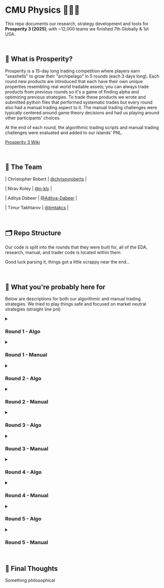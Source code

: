
# CMU Physics 🐚🐚🐚 
This repo documents our research, strategy development and tools for **Prosperity 3 (2025)**, with ~12,000 teams we finished 7th Globally & 1st USA.

<br>

## 📜 What is Prosperity?

Prosperity is a 15-day long trading competition where players earn "seashells" to grow their "archipelago" in 5 rounds (each 3 days long). Each round new products are introduced that each have their own unique properties resembling real world tradable assets; you can always trade products from previous rounds so it's a game of finding alpha and optimizing previous strategies. To trade these products we wrote and submitted python files that performed systematic trades but every round also had a manual trading aspect to it. The manual trading challenges were typically centered around game theory decisions and had us playing around other participants' choices. 

At the end of each round, the algorithmic trading scripts and manual trading challenges were evaluated and added to our islands' PNL.

[Prosperity 3 Wiki](https://imc-prosperity.notion.site/Prosperity-3-Wiki-19ee8453a09380529731c4e6fb697ea4)

<br>

## 👥 The Team
| Christopher Robert | [@chrispyroberts](https://github.com/chrispyroberts) |

| Nirav Koley | [@n-kly](https://github.com/n-kly) |

| Aditya Dabeer | [@Aditya-Dabeer](https://github.com/Aditya-Dabeer) |

| Timur Takhtarov | [@timtakcs](https://github.com/timtakcs) | 

<br>

## 🗂 Repo Structure
Our code is split into the rounds that they were built for, all of the EDA, research, manual, and trader code is located within them.

Good luck parsing it, things got a little scrappy near the end...

<br>

## 🧠 What you're probably here for

Below are descriptions for both our algorithmic and manual trading strategies. We tried to play things safe and focused on market neutral strategies (straight line pnl)

<details>
<summary><h3>Round 1 - Algo</h3></summary>

BLAH BLAH BLAH
</details>

<details>
<summary><h3>Round 1 - Manual</h3></summary>

BLAH BLAH BLAH
</details>

<details>
<summary><h3>Round 2 - Algo</h3></summary>

BLAH BLAH BLAH
</details>

<details>
<summary><h3>Round 2 - Manual</h3></summary>

BLAH BLAH BLAH
</details>

<details>
<summary><h3>Round 3 - Algo</h3></summary>

BLAH BLAH BLAH
</details>

<details>
<summary><h3>Round 3 - Manual</h3></summary>

BLAH BLAH BLAH
</details>

<details>
<summary><h3>Round 4 - Algo</h3></summary>

BLAH BLAH BLAH
</details>

<details>
<summary><h3>Round 4 - Manual</h3></summary>

BLAH BLAH BLAH
</details>

<details>
<summary><h3>Round 5 - Algo</h3></summary>

BLAH BLAH BLAH
</details>

<details>
<summary><h3>Round 5 - Manual</h3></summary>

BLAH BLAH BLAH
</details>

<br>

## 🏁 Final Thoughts
Something philosophical
